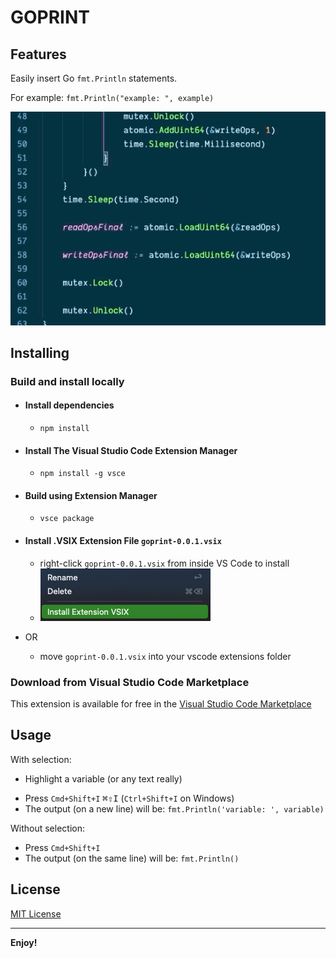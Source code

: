 # GOPRINT

## Features

Easily insert Go `fmt.Println` statements.

For example:
`fmt.Println("example: ", example)`

![goprint](images/goprint.gif)
<!-- ![goprint](https://github.com/kflan-io/goprint/images/goprint.gif) -->

## Installing

### Build and install locally

- #### Install dependencies

  - `npm install`

- #### Install The Visual Studio Code Extension Manager

  - `npm install -g vsce`

- #### Build using Extension Manager

  - `vsce package`

- #### Install .VSIX Extension File `goprint-0.0.1.vsix`

  - right-click `goprint-0.0.1.vsix` from inside VS Code to install
  - ![install](images/install.png)
- OR
  - move `goprint-0.0.1.vsix` into your vscode extensions folder

### Download from Visual Studio Code Marketplace

This extension is available for free in the [Visual Studio Code Marketplace](https://marketplace.visualstudio.com/items?itemName=kflan-io.goprint)

## Usage

With selection:

- Highlight a variable (or any text really)
<!-- markdownlint-disable MD033 -->
- Press `Cmd+Shift+I` <kbd>⌘⇧I</kbd> (`Ctrl+Shift+I` on Windows)
- The output (on a new line) will be: `fmt.Println('variable: ', variable)`

Without selection:

- Press `Cmd+Shift+I`
- The output (on the same line) will be: `fmt.Println()`

## License

[MIT License](LICENSE)

-----------------------------------------------------------------------------------------------------------

**Enjoy!**
